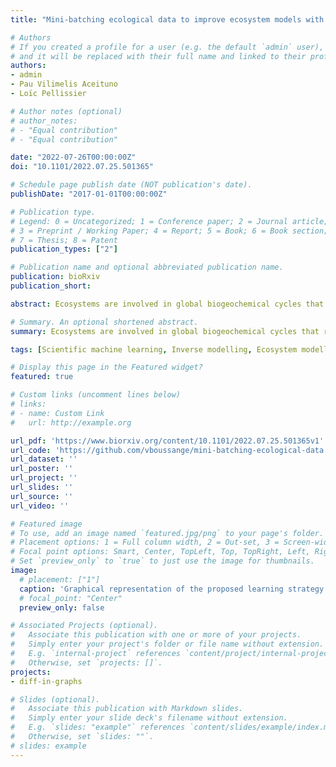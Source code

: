 ```yaml
---
title: "Mini-batching ecological data to improve ecosystem models with machine learning"

# Authors
# If you created a profile for a user (e.g. the default `admin` user), write the username (folder name) here 
# and it will be replaced with their full name and linked to their profile.
authors:
- admin
- Pau Vilimelis Aceituno
- Loïc Pellissier

# Author notes (optional)
# author_notes:
# - "Equal contribution"
# - "Equal contribution"

date: "2022-07-26T00:00:00Z"
doi: "10.1101/2022.07.25.501365"

# Schedule page publish date (NOT publication's date).
publishDate: "2017-01-01T00:00:00Z"

# Publication type.
# Legend: 0 = Uncategorized; 1 = Conference paper; 2 = Journal article;
# 3 = Preprint / Working Paper; 4 = Report; 5 = Book; 6 = Book section;
# 7 = Thesis; 8 = Patent
publication_types: ["2"]

# Publication name and optional abbreviated publication name.
publication: bioRxiv
publication_short:

abstract: Ecosystems are involved in global biogeochemical cycles that regulate climate and provide essential services to human societies. Mechanistic models are required to describe ecosystem dynamics and anticipate their response to anthropogenic pressure, but their adoption has been limited in practice because of issues with parameter identification and because of model inaccuracies. While observations could be used to directly estimate parameters and improve models, model nonlinearities as well as shallow, incomplete and noisy datasets complicate this process. Here, we propose a machine learning (ML) framework relying on a mini-batch method combined with automatic differentiation and state-of-the-art optimizers. By splitting the data into mini-batches with a short time horizon, we show both analytically and numerically that the mini-batch method regularizes the learning problem. When combined with the proposed numerical implementation, the resulting ML framework can efficiently learn the parameter of complex dynamical models and is a workhorse for model selection. We evaluate the performance of the ML framework in recovering the dynamics of a simulated food-web. We show that it can efficiently learn from noisy, incomplete and independent time series, accurately estimating the model parameters and providing reliable short-term forecasts. We further show that the ML framework can provide statistical support for the true generating model among several candidates. In summary, the proposed ML framework can efficiently learn from data and elucidate mechanistic pathways to improve our understanding and predictions of ecosystem dynamics.

# Summary. An optional shortened abstract.
summary: Ecosystems are involved in global biogeochemical cycles that regulate climate and provide essential services to human societies. Mechanistic models are required to describe ecosystem dynamics and anticipate their response to anthropogenic pressure, but their adoption has been limited in practice because of issues with parameter identification and because of model inaccuracies. We propose a machine learning (ML) framework relying on a mini-batch method combined with automatic differentiation and state-of-the-art optimizers. The proposed ML framework can efficiently learn from data and elucidate mechanistic pathways to improve our understanding and predictions of ecosystem dynamics.

tags: [Scientific machine learning, Inverse modelling, Ecosystem modelling, Model selection, Food-webs]

# Display this page in the Featured widget?
featured: true

# Custom links (uncomment lines below)
# links:
# - name: Custom Link
#   url: http://example.org

url_pdf: 'https://www.biorxiv.org/content/10.1101/2022.07.25.501365v1'
url_code: 'https://github.com/vboussange/mini-batching-ecological-data'
url_dataset: ''
url_poster: ''
url_project: ''
url_slides: ''
url_source: ''
url_video: ''

# Featured image
# To use, add an image named `featured.jpg/png` to your page's folder. 
# Placement options: 1 = Full column width, 2 = Out-set, 3 = Screen-width
# Focal point options: Smart, Center, TopLeft, Top, TopRight, Left, Right, BottomLeft, Bottom, BottomRight
# Set `preview_only` to `true` to just use the image for thumbnails.
image:
  # placement: ["1"]
  caption: 'Graphical representation of the proposed learning strategy to improve ecosystem models with data. To regularise the learning problem associated with complex ecosystem models, the time series is split into mini-batches with short time horizons (blue and red portions of the time series).'
  # focal_point: "Center"
  preview_only: false

# Associated Projects (optional).
#   Associate this publication with one or more of your projects.
#   Simply enter your project's folder or file name without extension.
#   E.g. `internal-project` references `content/project/internal-project/index.md`.
#   Otherwise, set `projects: []`.
projects:
- diff-in-graphs

# Slides (optional).
#   Associate this publication with Markdown slides.
#   Simply enter your slide deck's filename without extension.
#   E.g. `slides: "example"` references `content/slides/example/index.md`.
#   Otherwise, set `slides: ""`.
# slides: example
---
```

<!-- 
{{% callout note %}}
Click the *Cite* button above to demo the feature to enable visitors to import publication metadata into their reference management software.
{{% /callout %}}

{{% callout note %}}
Create your slides in Markdown - click the *Slides* button to check out the example.
{{% /callout %}}

Supplementary notes can be added here, including [code, math, and images](https://wowchemy.com/docs/writing-markdown-latex/). -->
